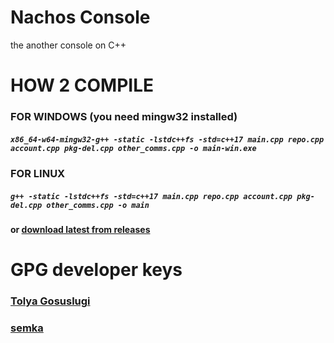 # Nachos Console
the another console on C++

# HOW 2 COMPILE
### FOR WINDOWS (you need mingw32 installed)
##### ```x86_64-w64-mingw32-g++ -static -lstdc++fs -std=c++17 main.cpp repo.cpp account.cpp pkg-del.cpp other_comms.cpp -o main-win.exe```

### FOR LINUX
##### ```g++ -static -lstdc++fs -std=c++17 main.cpp repo.cpp account.cpp pkg-del.cpp other_comms.cpp -o main```

#### or [download latest from releases](https://github.com/nachosteam/nachos-console/releases)

# GPG developer keys
### [Tolya Gosuslugi](https://cdn.discordapp.com/attachments/1229793694140469310/1253692272080453642/semka_-_Nikolai.asc?ex=6676c76a&is=667575ea&hm=f0c28dffcaf393fc787eb643cfd656c65a65e53f107fa8883bc2aaefaef76bfc&)
### [semka](https://cdn.discordapp.com/attachments/1229793694140469310/1253692272080453642/semka_-_Nikolai.asc?ex=6676c76a&is=667575ea&hm=f0c28dffcaf393fc787eb643cfd656c65a65e53f107fa8883bc2aaefaef76bfc&)
